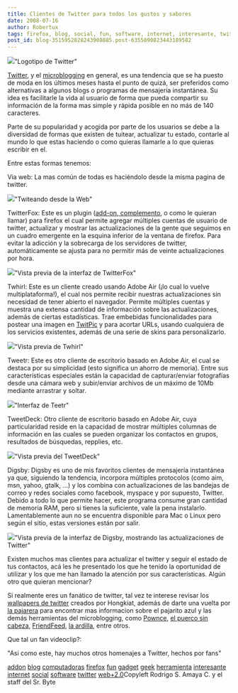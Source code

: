 ```yaml
---
title: Clientes de Twitter para todos los gustos y sabores
date: 2008-07-16
author: Robertux
tags: firefox, blog, social, fun, software, internet, interesante, twitter, addon, geek, web 2.0, computadoras, gadget, herramienta
post_id: blog-3515952828243908885.post-6355890823443189582
---
```


[![](http://bp0.blogger.com/_jH77WNrMVRA/SH2Q3udDjkI/AAAAAAAAByg/-wIXCfvrhp4/s400/twitter.jpg)](http://bp0.blogger.com/_jH77WNrMVRA/SH2Q3udDjkI/AAAAAAAAByg/-wIXCfvrhp4/s1600-h/twitter.jpg)"Logotipo de
      Twitter"

[Twitter](http://twitter.com/), y
      el [microblogging](http://es.wikipedia.org/wiki/Microblogging) en
      general, es una tendencia que se ha puesto de moda en los últimos meses hasta el punto de
      quizá, ser preferidos como alternativas a algunos blogs o programas de mensajería instantánea.
      Su idea es facilitarle la vida al usuario de forma que pueda compartir su información de la
      forma mas simple y rápida posible en no más de 140 caracteres.

Parte de
      su popularidad y acogida por parte de los usuarios se debe a la diversidad de formas que
      existen de tuitear, actualizar tu estado,
      contarle al mundo lo que estas haciendo o como quieras llamarle a lo que quieras escribir en
      el.

Entre estas formas tenemos:

Via web: La mas común de todas es haciéndolo desde
      la misma pagina de twitter.

[![](http://bp3.blogger.com/_jH77WNrMVRA/SH2cWGLUktI/AAAAAAAAByo/BCddi62QU5g/s400/fromweb.png)](http://bp3.blogger.com/_jH77WNrMVRA/SH2cWGLUktI/AAAAAAAAByo/BCddi62QU5g/s1600-h/fromweb.png)"Twiteando desde la
      Web"

TwitterFox: Este es un plugin ([add-on, complemento](http://srbyte.blogspot.com/2008/07/qu-es-un-complementoadd-on-de-firefox.html), o como le quieran llamar) para firefox el cual permite agregar
      múltiples cuentas de usuario de twitter, actualizar y mostrar las actualizaciones de la gente
      que seguimos en un cuadro emergente en la esquina inferior de la ventana de firefox. Para
      evitar la adicción y la sobrecarga de los servidores de twitter, automáticamente se ajusta
      para no permitir más de veinte actualizaciones por hora.

[![](http://bp3.blogger.com/_jH77WNrMVRA/SH2gXSYrewI/AAAAAAAAByw/79DXf-5-Euo/s400/TwitterFoxTabs.gif)](http://bp3.blogger.com/_jH77WNrMVRA/SH2gXSYrewI/AAAAAAAAByw/79DXf-5-Euo/s1600-h/TwitterFoxTabs.gif)"Vista previa de la interfaz
      de TwitterFox"

Twhirl: Este es un cliente creado usando Adobe Air
      (¡lo cual lo vuelve multiplataforma!), el cual nos permite recibir nuestras actualizaciones
      sin necesidad de tener abierto el navegador. Permite múltiples cuentas y muestra una extensa
      cantidad de información sobre las actualizaciones, además de ciertas estadísticas. Trae
      embebidas funcionalidades para postear una imagen en [TwitPic](http://twitpic.com/) y para acortar URLs, usando cualquiera de los
      servicios existentes, además de una serie de skins para personalizarlo.

[![](http://bp2.blogger.com/_jH77WNrMVRA/SH2hZ0fIt9I/AAAAAAAABy4/3Q9Vm8MsMzg/s400/ewan_twhirl_caps.jpg)](http://bp2.blogger.com/_jH77WNrMVRA/SH2hZ0fIt9I/AAAAAAAABy4/3Q9Vm8MsMzg/s1600-h/ewan_twhirl_caps.jpg)"Vista previa de
      Twhirl"

Tweetr: Este es otro cliente de escritorio basado
      en Adobe Air, el cual se destaca por su simplicidad (esto significa un ahorro de memoria).
      Entre sus características especiales están la capacidad de capturar/enviar fotografías desde
      una cámara web y subir/enviar archivos de un máximo de 10Mb mediante arrastrar y soltar.

[![](http://bp2.blogger.com/_jH77WNrMVRA/SH2leukdcMI/AAAAAAAABzA/e7Jgl-9T1UM/s400/tweetr.jpg)](http://bp2.blogger.com/_jH77WNrMVRA/SH2leukdcMI/AAAAAAAABzA/e7Jgl-9T1UM/s1600-h/tweetr.jpg)"Interfaz de
      Teetr"

TweetDeck: Otro cliente de escritorio basado en
      Adobe Air, cuya particularidad reside en la capacidad de mostrar múltiples columnas de
      información en las cuales se pueden organizar los contactos en grupos, resultados de
      búsquedas, repplies, etc.

[![](http://bp2.blogger.com/_jH77WNrMVRA/SH2nYzF0FAI/AAAAAAAABzI/Bd2-QuUtJbs/s400/TweetDeck.png)](http://bp2.blogger.com/_jH77WNrMVRA/SH2nYzF0FAI/AAAAAAAABzI/Bd2-QuUtJbs/s1600-h/TweetDeck.png)"Vista previa del
      TweetDeck"

Digsby: Digsby es uno de mis favoritos clientes de
      mensajería instantánea ya que, siguiendo la tendencia, incorpora múltiples protocolos (como
      aim, msn, yahoo, gtalk, ...) y los combina con actualizaciones de las bandejas de correo y
      redes sociales como facebook, myspace y por supuesto, Twitter. Debido a todo lo que permite
      hacer, este programa consume gran cantidad de memoria RAM, pero si tienes la suficiente, vale
      la pena instalarlo. Lamentablemente aun no se encuentra disponible para Mac o Linux pero según
      el sitio, estas versiones están por salir.

[![](http://bp1.blogger.com/_jH77WNrMVRA/SH2pMwCvdAI/AAAAAAAABzQ/5ZAUDgSIhLY/s400/social_2.png)](http://bp1.blogger.com/_jH77WNrMVRA/SH2pMwCvdAI/AAAAAAAABzQ/5ZAUDgSIhLY/s1600-h/social_2.png)"Vista previa de la interfaz
      de Digsby, mostrando las actualizaciones de Twitter"

Existen muchos mas clientes para actualizar el twitter y seguir
      el estado de tus contactos, acá les he presentado los que he tenido la oportunidad de utilizar
      y los que me han llamado la atención por sus características. Algún otro que quieran
      mencionar?

Si realmente eres un fanático de twitter, tal vez te
      interese revisar los [wallpapers de twitter](http://www.hongkiat.com/blog/category/freebies-online/free-wallpapers/) creados por Hongkiat, además de darte una vuelta por [la pajarera](http://www.tweetcrunch.com/birdhouse/) para encontrar mas
      informacion sobre el pajarito azul y las demás herramientas del microblogging, como [Pownce](http://pownce.com/), [el puerco sin cabeza](http://www.plurk.com/), [FriendFeed](http://friendfeed.com/), [la ardilla](http://jisko.net/), entre otros.

Que tal
      un fan videoclip?:

"Asi como este, hay muchos otros homenajes a Twitter, hechos por
      fans"

[addon](http://www.blogalaxia.com/tags/addon) [blog](http://www.blogalaxia.com/tags/blog) [computadoras](http://www.blogalaxia.com/tags/computadoras) [firefox](http://www.blogalaxia.com/tags/firefox) [fun](http://www.blogalaxia.com/tags/fun)
[gadget](http://www.blogalaxia.com/tags/gadget) [geek](http://www.blogalaxia.com/tags/geek) [herramienta](http://www.blogalaxia.com/tags/herramienta) [interesante](http://www.blogalaxia.com/tags/interesante) [internet](http://www.blogalaxia.com/tags/internet) [social](http://www.blogalaxia.com/tags/social)
[software](http://www.blogalaxia.com/tags/software) [twitter](http://www.blogalaxia.com/tags/twitter) [web+2.0](http://www.blogalaxia.com/tags/web+2.0)Copyleft Rodrigo S. Amaya C. y el staff del Sr.
      Byte